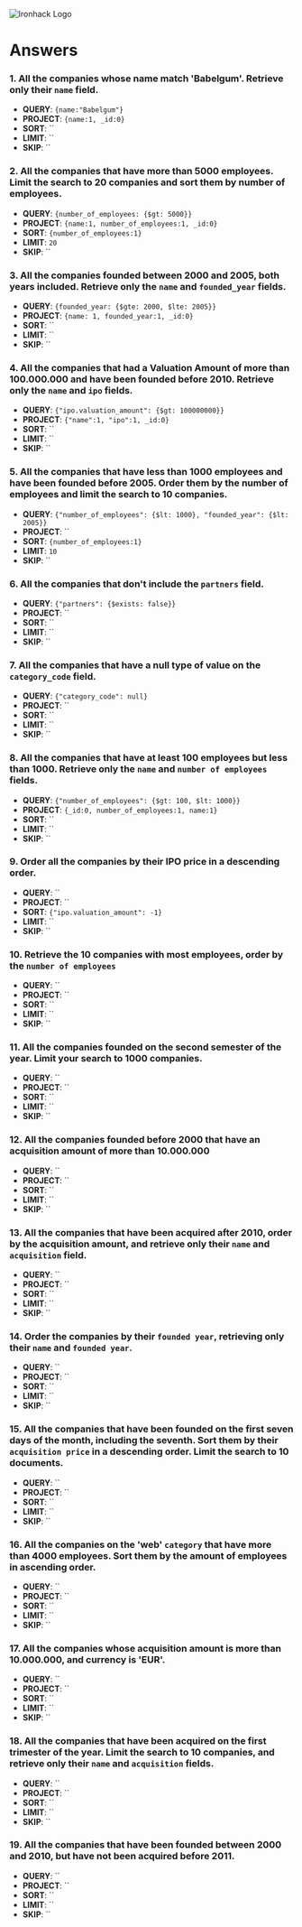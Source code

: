 ![Ironhack Logo](https://i.imgur.com/1QgrNNw.png)

# Answers

### 1. All the companies whose name match 'Babelgum'. Retrieve only their `name` field.

- **QUERY**: `{name:"Babelgum"}`
- **PROJECT**: `{name:1, _id:0}`
- **SORT**: ``
- **LIMIT**: ``
- **SKIP**: ``

### 2. All the companies that have more than 5000 employees. Limit the search to 20 companies and sort them by **number of employees**.

- **QUERY**: `{number_of_employees: {$gt: 5000}}`
- **PROJECT**: `{name:1, number_of_employees:1, _id:0}`
- **SORT**: `{number_of_employees:1}`
- **LIMIT**: `20`
- **SKIP**: ``

### 3. All the companies founded between 2000 and 2005, both years included. Retrieve only the `name` and `founded_year` fields.

- **QUERY**: `{founded_year: {$gte: 2000, $lte: 2005}}`
- **PROJECT**: `{name: 1, founded_year:1, _id:0}`
- **SORT**: ``
- **LIMIT**: ``
- **SKIP**: ``

### 4. All the companies that had a Valuation Amount of more than 100.000.000 and have been founded before 2010. Retrieve only the `name` and `ipo` fields.

- **QUERY**: `{"ipo.valuation_amount": {$gt: 100000000}}`
- **PROJECT**: `{"name":1, "ipo":1, _id:0}`
- **SORT**: ``
- **LIMIT**: ``
- **SKIP**: ``

### 5. All the companies that have less than 1000 employees and have been founded before 2005. Order them by the number of employees and limit the search to 10 companies.

- **QUERY**: `{"number_of_employees": {$lt: 1000}, "founded_year": {$lt: 2005}}`
- **PROJECT**: ``
- **SORT**: `{number_of_employees:1}`
- **LIMIT**: `10`
- **SKIP**: ``

### 6. All the companies that don't include the `partners` field.

- **QUERY**: `{"partners": {$exists: false}}`
- **PROJECT**: ``
- **SORT**: ``
- **LIMIT**: ``
- **SKIP**: ``

### 7. All the companies that have a null type of value on the `category_code` field.

- **QUERY**: `{"category_code": null}`
- **PROJECT**: ``
- **SORT**: ``
- **LIMIT**: ``
- **SKIP**: ``

### 8. All the companies that have at least 100 employees but less than 1000. Retrieve only the `name` and `number of employees` fields.

- **QUERY**: `{"number_of_employees": {$gt: 100, $lt: 1000}}`
- **PROJECT**: `{_id:0, number_of_employees:1, name:1}`
- **SORT**: ``
- **LIMIT**: ``
- **SKIP**: ``

### 9. Order all the companies by their IPO price in a descending order.

- **QUERY**: ``
- **PROJECT**: ``
- **SORT**: `{"ipo.valuation_amount": -1}`
- **LIMIT**: ``
- **SKIP**: ``

### 10. Retrieve the 10 companies with most employees, order by the `number of employees`

- **QUERY**: ``
- **PROJECT**: ``
- **SORT**: ``
- **LIMIT**: ``
- **SKIP**: ``

### 11. All the companies founded on the second semester of the year. Limit your search to 1000 companies.

- **QUERY**: ``
- **PROJECT**: ``
- **SORT**: ``
- **LIMIT**: ``
- **SKIP**: ``

### 12. All the companies founded before 2000 that have an acquisition amount of more than 10.000.000

- **QUERY**: ``
- **PROJECT**: ``
- **SORT**: ``
- **LIMIT**: ``
- **SKIP**: ``

### 13. All the companies that have been acquired after 2010, order by the acquisition amount, and retrieve only their `name` and `acquisition` field.

- **QUERY**: ``
- **PROJECT**: ``
- **SORT**: ``
- **LIMIT**: ``
- **SKIP**: ``

### 14. Order the companies by their `founded year`, retrieving only their `name` and `founded year`.

- **QUERY**: ``
- **PROJECT**: ``
- **SORT**: ``
- **LIMIT**: ``
- **SKIP**: ``

### 15. All the companies that have been founded on the first seven days of the month, including the seventh. Sort them by their `acquisition price` in a descending order. Limit the search to 10 documents.

- **QUERY**: ``
- **PROJECT**: ``
- **SORT**: ``
- **LIMIT**: ``
- **SKIP**: ``

### 16. All the companies on the 'web' `category` that have more than 4000 employees. Sort them by the amount of employees in ascending order.

- **QUERY**: ``
- **PROJECT**: ``
- **SORT**: ``
- **LIMIT**: ``
- **SKIP**: ``

### 17. All the companies whose acquisition amount is more than 10.000.000, and currency is 'EUR'.

- **QUERY**: ``
- **PROJECT**: ``
- **SORT**: ``
- **LIMIT**: ``
- **SKIP**: ``

### 18. All the companies that have been acquired on the first trimester of the year. Limit the search to 10 companies, and retrieve only their `name` and `acquisition` fields.

- **QUERY**: ``
- **PROJECT**: ``
- **SORT**: ``
- **LIMIT**: ``
- **SKIP**: ``

### 19. All the companies that have been founded between 2000 and 2010, but have not been acquired before 2011.

- **QUERY**: ``
- **PROJECT**: ``
- **SORT**: ``
- **LIMIT**: ``
- **SKIP**: ``
